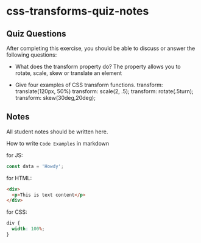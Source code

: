 # css-transforms-quiz-notes

## Quiz Questions

After completing this exercise, you should be able to discuss or answer the following questions:

- What does the transform property do?
  The property allows you to rotate, scale, skew or translate an element

- Give four examples of CSS transform functions.
  transform: translate(120px, 50%)
  transform: scale(2, .5);
  transform: rotate(.5turn);
  transform: skew(30deg,20deg);

## Notes

All student notes should be written here.

How to write `Code Examples` in markdown

for JS:

```javascript
const data = 'Howdy';
```

for HTML:

```html
<div>
  <p>This is text content</p>
</div>
```

for CSS:

```css
div {
  width: 100%;
}
```
